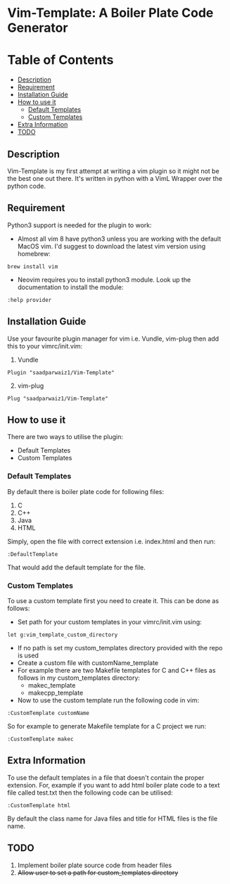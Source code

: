 # Vim-Template: A Boiler Plate Code Generator

Table of Contents
=================

* [Description](#description)
* [Requirement](#requirement)
* [Installation Guide](#installation-guide)
* [How to use it](#how-to-use-it)
    * [Default Templates](#default-templates)
    * [Custom Templates](#custom-templates)
* [Extra Information](#extra-information)
* [TODO](#todo)

## Description
Vim-Template is my first attempt at writing a vim plugin so it might not be the best one out there. It's written
in python with a VimL Wrapper over the python code.

## Requirement
Python3 support is needed for the plugin to work:
* Almost all vim 8 have python3 unless you are working with the default MacOS vim. I'd suggest to download the latest vim version using homebrew:
```
brew install vim
```
* Neovim requires you to install python3 module. Look up the documentation to install the module:
```
:help provider
```

## Installation Guide
Use your favourite plugin manager for vim i.e. Vundle, vim-plug  then add this to your vimrc/init.vim:
1. Vundle
```
Plugin "saadparwaiz1/Vim-Template"
```
2. vim-plug
```
Plug "saadparwaiz1/Vim-Template"
```

## How to use it
There are two ways to utilise the plugin:
* Default Templates
* Custom Templates

### Default Templates
By default there is boiler plate code for following files:
1. C
2. C++
3. Java
4. HTML

Simply, open the file with correct extension i.e. index.html and then run:
```
:DefaultTemplate
```
That would add the default template for the file.

### Custom Templates
To use a custom template first you need to create it. This can be done as follows:
- Set path for your custom templates in your vimrc/init.vim using:
```
let g:vim_template_custom_directory
```
- If no path is set my custom_templates directory provided with the repo is used
- Create a custom file with customName_template
- For example there are two Makefile templates for C and C++ files as follows in my custom_templates directory:
    - makec_template
    - makecpp_template
- Now to use the custom template run the following code in vim:
```
:CustomTemplate customName
```
So for example to generate Makefile template for a C project we run:
```
:CustomTemplate makec
```

## Extra Information
To use the default templates in a file that doesn't contain the proper extension. For, example if you want to add html boiler plate code to a text file called
test.txt then the following code can be utilised:
```
:CustomTemplate html
```
By default the class name for Java files and title for HTML files is the file name.


## TODO
1. Implement boiler plate source code from header files
2. <s>Allow user to set a path for custom_templates directory</s>
